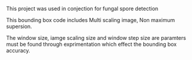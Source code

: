 This project was used in conjection for fungal spore detection

This bounding box code includes Multi scaling image, Non maximum supersion.

The window size, iamge scaling size and window step size are paramters must be found through exprimentation which effect the bounding box accuracy.
